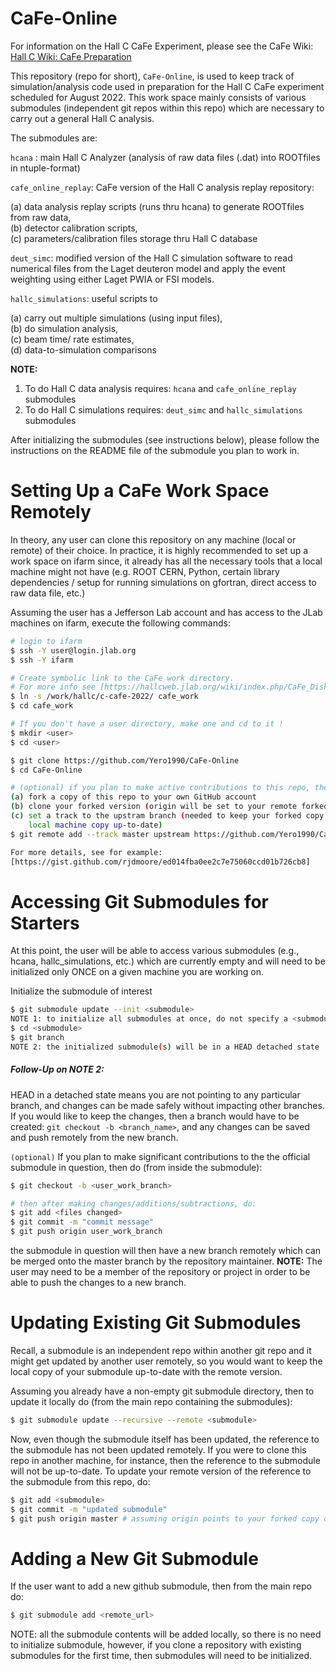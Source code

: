 # CaFe-Online

For information on the Hall C CaFe Experiment, please see the CaFe Wiki:
[Hall C Wiki: CaFe Preparation](https://hallcweb.jlab.org/wiki/index.php/CaFe_Preparation)

This repository (repo for short), `CaFe-Online`, is used to keep track of simulation/analysis code used in preparation for the Hall C CaFe experiment scheduled for August 2022.  This work space mainly consists of various submodules (independent git repos within this repo) which are necessary to carry out a general Hall C analysis.  <br> 

The submodules are: <br>

`hcana` : main Hall C Analyzer (analysis of raw data files (.dat) into ROOTfiles in ntuple-format) <br>

`cafe_online_replay`: CaFe version of the Hall C analysis replay repository: <br> 

(a) data analysis replay scripts (runs thru hcana) to generate ROOTfiles from raw data,  <br>
(b) detector calibration scripts, <br>
(c) parameters/calibration files storage thru Hall C database  <br>

`deut_simc`: modified version of the Hall C simulation software to read numerical files from the Laget deuteron model and apply the event weighting using either Laget PWIA or FSI models.  <br>

`hallc_simulations`: useful scripts to <br>

(a) carry out multiple simulations (using input files), <br>
(b) do simulation analysis, <br>
(c) beam time/ rate estimates, <br>
(d) data-to-simulation comparisons <br>

**NOTE:**  
1. To do Hall C data analysis requires: `hcana` and `cafe_online_replay` submodules  <br>
2. To do Hall C simulations requires: `deut_simc` and `hallc_simulations` submodules

After initializing the submodules (see instructions below), please follow the instructions on the README file of the submodule you plan to work in.

# Setting Up a CaFe Work Space Remotely


In theory, any user can clone this repository on any machine (local or remote) of their choice. In practice, it is highly recommended to set up a work space on ifarm since, it already has all the necessary tools that a local machine might not have (e.g. ROOT CERN, Python, certain library dependencies / setup for running simulations on gfortran, direct access to raw data file, etc.) 

Assuming the user has a Jefferson Lab account and has access to the JLab machines on ifarm, execute the following commands:

```sh
# login to ifarm
$ ssh -Y user@login.jlab.org 
$ ssh -Y ifarm 

# Create symbolic link to the CaFe work directory. 
# For more info see [https://hallcweb.jlab.org/wiki/index.php/CaFe_Disk_Space]
$ ln -s /work/hallc/c-cafe-2022/ cafe_work 
$ cd cafe_work 

# If you don't have a user directory, make one and cd to it !
$ mkdir <user> 
$ cd <user>

$ git clone https://github.com/Yero1990/CaFe-Online
$ cd CaFe-Online

# (optional) if you plan to make active contributions to this repo, then
(a) fork a copy of this repo to your own GitHub account
(b) clone your forked version (origin will be set to your remote forked path)
(c) set a track to the upstram branch (needed to keep your forked copy and 
    local machine copy up-to-date) 
$ git remote add --track master upstream https://github.com/Yero1990/CaFe-Online 

For more details, see for example: 
[https://gist.github.com/rjdmoore/ed014fba0ee2c7e75060ccd01b726cb8]
```

# Accessing Git Submodules for Starters


At this point, the user will be able to access various submodules (e.g., hcana, hallc_simulations, etc.) which are currently empty and will need to be initialized only ONCE on a given machine you are working on. <br>

 Initialize the submodule of interest 

```sh
$ git submodule update --init <submodule>
NOTE 1: to initialize all submodules at once, do not specify a <submodule>
$ cd <submodule>
$ git branch
NOTE 2: the initialized submodule(s) will be in a HEAD detached state
```

##### Follow-Up on NOTE 2:  
HEAD in a detached state means you are not pointing to any particular branch, and changes can be made safely without impacting other branches. If you would like to keep the changes, then a branch would have to be created: `git checkout -b <branch_name>`, and any changes can be saved and push remotely from the new branch. 

`(optional)` If you plan to make significant contributions to the the official submodule in question, then do (from inside the submodule): <br>

```sh
$ git checkout -b <user_work_branch>

# then after making changes/additions/subtractions, do: 
$ git add <files changed>
$ git commit -m "commit message"
$ git push origin user_work_branch
```
the submodule in question will then have a new branch remotely which can be merged onto the master branch by the repository maintainer. **NOTE:** The user may need to be a member of the repository or project in order to be able to push the changes to a new branch.

# Updating Existing Git Submodules


Recall, a submodule is an independent repo within another git repo
and it might get updated by another user remotely, so you would want to
keep the local copy of your submodule up-to-date with the remote version. <br>

Assuming you already have a non-empty git submodule directory, then
to update it locally do (from the main repo containing the submodules):

```sh
$ git submodule update --recursive --remote <submodule> 
```

Now, even though the submodule itself has been updated, the reference to the submodule has not been updated remotely. If you were to clone this repo in another machine, for instance, then the reference to the submodule will not be up-to-date. To update your remote version of the reference to the submodule from this repo, do:

```sh
$ git add <submodule>
$ git commit -m "updated submodule"
$ git push origin master # assuming origin points to your forked copy of this repo
```

# Adding a New Git Submodule


If the user want to add a new github submodule, then from the main repo do:

```sh
$ git submodule add <remote_url>
``` 

NOTE: all the submodule contents will be added locally,
so there is no need to initialize submodule, however,
if you clone a repository with existing submodules
for the first time, then submodules will need to be initialized.
